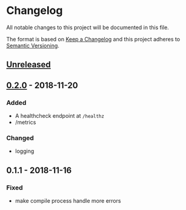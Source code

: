 # Changelog
All notable changes to this project will be documented in this file.

The format is based on [Keep a Changelog](http://keepachangelog.com/en/1.0.0/)
and this project adheres to [Semantic Versioning](http://semver.org/spec/v2.0.0.html).

## [Unreleased]

## [0.2.0] - 2018-11-20
### Added
- A healthcheck endpoint at `/healthz`
- /metrics

### Changed
- logging

## 0.1.1 - 2018-11-16
### Fixed
- make compile process handle more errors

[unreleased]: https://github.com/ministryofjustice/analytics-platform-cran-proxy/compare/v0.2.0...HEAD
[0.2.0]: https://github.com/ministryofjustice/analytics-platform-cran-proxy/compare/v0.1.1...v0.2.0
